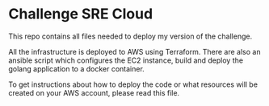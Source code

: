 # Challenge SRE Cloud

This repo contains all files needed to deploy my version of the challenge.

All the infrastructure is deployed to AWS using Terraform. There are also an ansible script which configures the EC2 instance, build and deploy the golang application to a docker container.

To get instructions about how to deploy the code or what resources will be created on your AWS account, please read this file.